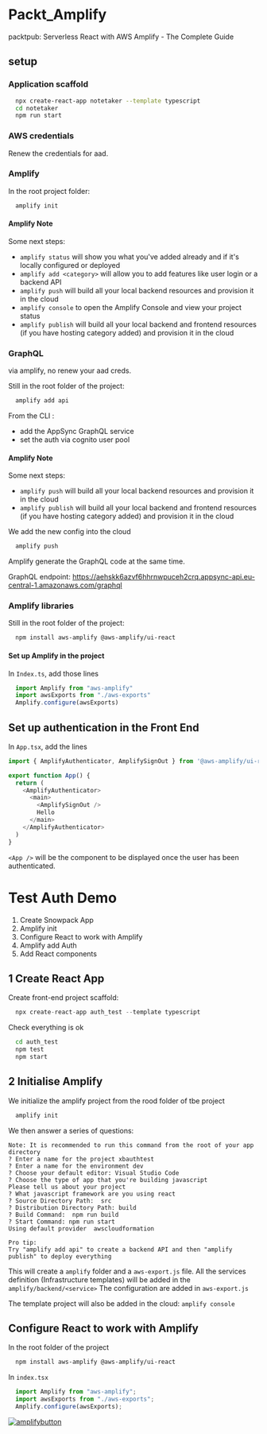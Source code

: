 # Packt_Amplify
packtpub: Serverless React with AWS Amplify - The Complete Guide

## setup

### Application scaffold

```sh
  npx create-react-app notetaker --template typescript
  cd notetaker
  npm run start
```

### AWS credentials

Renew the credentials for aad.

### Amplify

In the root project folder:
```sh
  amplify init
```

#### Amplify Note

Some next steps:
* ```amplify status``` will show you what you've added already and if it's locally configured or deployed
* ```amplify add <category>``` will allow you to add features like user login or a backend API
* ```amplify push``` will build all your local backend resources and provision it in the cloud
* ```amplify console``` to open the Amplify Console and view your project status
* ```amplify publish``` will build all your local backend and frontend resources (if you have hosting category added) and provision it in the cloud

### GraphQL

via amplify, no renew your aad creds.

Still in the root folder of the project:

```sh
  amplify add api
```

From the CLI :
* add the AppSync GraphQL service
* set the auth via cognito user pool

#### Amplify Note

Some next steps:
* ```amplify push``` will build all your local backend resources and provision it in the cloud
* ```amplify publish``` will build all your local backend and frontend resources (if you have hosting category added) and provision it in the cloud


We add the new config into the cloud
```sh
  amplify push
```

Amplify generate the GraphQL code at the same time.

GraphQL endpoint: https://aehskk6azvf6hhrnwpuceh2crq.appsync-api.eu-central-1.amazonaws.com/graphql

### Amplify libraries

Still in the root folder of the project:

```sh
  npm install aws-amplify @aws-amplify/ui-react
```

#### Set up Amplify in the project

In `Index.ts`, add those lines
```js
  import Amplify from "aws-amplify"
  import awsExports from "./aws-exports"
  Amplify.configure(awsExports)
```

## Set up authentication in the Front End

In `App.tsx`, add the lines
```js
import { AmplifyAuthenticator, AmplifySignOut } from '@aws-amplify/ui-react'

export function App() {
  return (
    <AmplifyAuthenticator>
      <main>
        <AmplifySignOut />
        Hello
      </main>
    </AmplifyAuthenticator>
  )
}
```

`<App />` will be the component to be displayed once the user has been authenticated.


# Test Auth Demo

1. Create Snowpack App
2. Amplify init
3. Configure React to work with Amplify
4. Amplify add Auth
5. Add React components

## 1 Create React App
Create front-end project scaffold:
```js
  npx create-react-app auth_test --template typescript
```

Check everything is ok
```zsh
  cd auth_test
  npm test
  npm start
```

## 2 Initialise Amplify

We initialize the amplify project from the rood folder of tbe project
```zsh
  amplify init
```

We then answer a series of questions:
```
Note: It is recommended to run this command from the root of your app directory
? Enter a name for the project xbauthtest
? Enter a name for the environment dev
? Choose your default editor: Visual Studio Code
? Choose the type of app that you're building javascript
Please tell us about your project
? What javascript framework are you using react
? Source Directory Path:  src
? Distribution Directory Path: build
? Build Command:  npm run build
? Start Command: npm run start
Using default provider  awscloudformation

Pro tip:
Try "amplify add api" to create a backend API and then "amplify publish" to deploy everything
```

This will create a `amplify` folder and a `aws-export.js` file.
All the services definition (Infrastructure templates) will be added in the `amplify/backend/<service>`
The configuration are added in `aws-export.js`

The template project will also be added in the cloud: `amplify console`

## Configure React to work with Amplify

In the root folder of the project
```zsh
  npm install aws-amplify @aws-amplify/ui-react
```

In `index.tsx`
```javascript
  import Amplify from "aws-amplify";
  import awsExports from "./aws-exports";
  Amplify.configure(awsExports);
```

[![amplifybutton](https://oneclick.amplifyapp.com/button.svg)](https://console.aws.amazon.com/amplify/home#/deploy?repo=https://github.com/HaQadosch/test)